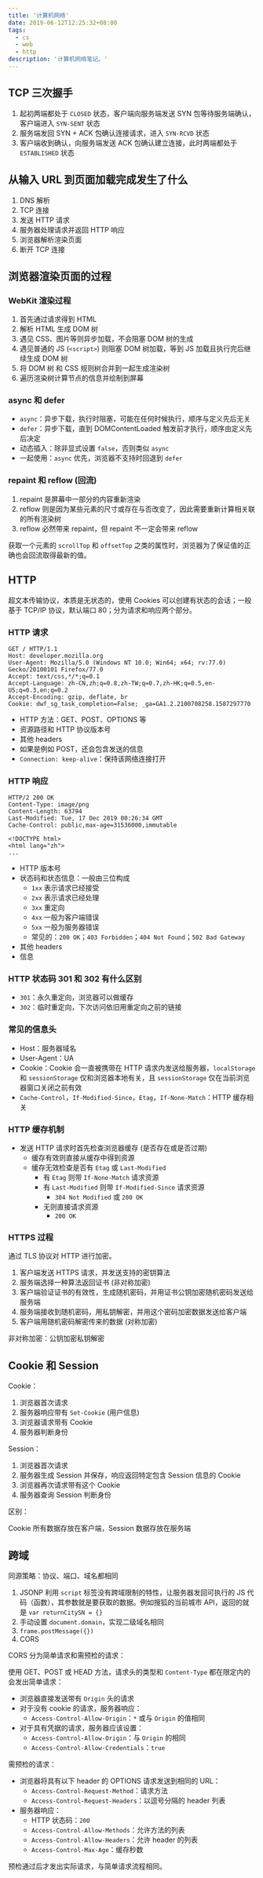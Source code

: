 ```yaml
---
title: '计算机网络'
date: 2019-06-12T12:25:32+08:00
tags:
  - cs
  - web
  - http
description: '计算机网络笔记。'
---
```


## TCP 三次握手

1. 起初两端都处于 `CLOSED` 状态，客户端向服务端发送 SYN 包等待服务端确认，客户端进入 `SYN-SENT` 状态
2. 服务端发回 SYN + ACK 包确认连接请求，进入 `SYN-RCVD` 状态
3. 客户端收到确认，向服务端发送 ACK 包确认建立连接，此时两端都处于 `ESTABLISHED` 状态

## 从输入 URL 到页面加载完成发生了什么

1. DNS 解析
2. TCP 连接
3. 发送 HTTP 请求
4. 服务器处理请求并返回 HTTP 响应
5. 浏览器解析渲染页面
6. 断开 TCP 连接

## 浏览器渲染页面的过程

### WebKit 渲染过程

1. 首先通过请求得到 HTML
2. 解析 HTML 生成 DOM 树
3. 遇见 CSS、图片等则异步加载，不会阻塞 DOM 树的生成
4. 遇见普通的 JS (`<script>`) 则阻塞 DOM 树加载，等到 JS 加载且执行完后继续生成 DOM 树
5. 将 DOM 树 和 CSS 规则树合并到一起生成渲染树
6. 遍历渲染树计算节点的信息并绘制到屏幕

### async 和 defer

- `async`：异步下载，执行时阻塞，可能在任何时候执行，顺序与定义先后无关
- `defer`：异步下载，直到 DOMContentLoaded 触发前才执行，顺序由定义先后决定
- 动态插入：除非显式设置 `false`，否则类似 `async`
- 一起使用：`async` 优先，浏览器不支持时回退到 `defer`

### repaint 和 reflow (回流)

1. repaint 是屏幕中一部分的内容重新渲染
2. reflow 则是因为某些元素的尺寸或存在与否改变了，因此需要重新计算相关联的所有渲染树
3. reflow 必然带来 repaint，但 repaint 不一定会带来 reflow

获取一个元素的 `scrollTop` 和 `offsetTop` 之类的属性时，浏览器为了保证值的正确也会回流取得最新的值。

## HTTP

超文本传输协议，本质是无状态的，使用 Cookies 可以创建有状态的会话；一般基于 TCP/IP 协议，默认端口 80；分为请求和响应两个部分。

### HTTP 请求

```
GET / HTTP/1.1
Host: developer.mozilla.org
User-Agent: Mozilla/5.0 (Windows NT 10.0; Win64; x64; rv:77.0) Gecko/20100101 Firefox/77.0
Accept: text/css,*/*;q=0.1
Accept-Language: zh-CN,zh;q=0.8,zh-TW;q=0.7,zh-HK;q=0.5,en-US;q=0.3,en;q=0.2
Accept-Encoding: gzip, deflate, br
Cookie: dwf_sg_task_completion=False; _ga=GA1.2.2100708258.1587297770
```

- HTTP 方法：GET、POST、OPTIONS 等
- 资源路径和 HTTP 协议版本号
- 其他 headers
- 如果是例如 POST，还会包含发送的信息
- `Connection: keep-alive`：保持该网络连接打开

### HTTP 响应

```
HTTP/2 200 OK
Content-Type: image/png
Content-Length: 63794
Last-Modified: Tue, 17 Dec 2019 00:26:34 GMT
Cache-Control: public,max-age=31536000,immutable

<!DOCTYPE html>
<html lang="zh">
...
```

- HTTP 版本号
- 状态码和状态信息：一般由三位构成
  - `1xx` 表示请求已经接受
  - `2xx` 表示请求已经处理
  - `3xx` 重定向
  - `4xx` 一般为客户端错误
  - `5xx` 一般为服务器错误
  - 常见的：`200 OK`；`403 Forbidden`；`404 Not Found`；`502 Bad Gateway`
- 其他 headers
- 信息

### HTTP 状态码 301 和 302 有什么区别

- `301`：永久重定向，浏览器可以做缓存
- `302`：临时重定向，下次访问依旧用重定向之前的链接

### 常见的信息头

- Host：服务器域名
- User-Agent：UA
- Cookie：Cookie 会一直被携带在 HTTP 请求内发送给服务器，`localStorage` 和 `sessionStorage` 仅和浏览器本地有关，且 `sessionStorage` 仅在当前浏览器窗口关闭之前有效
- `Cache-Control`，`If-Modified-Since`，`Etag`，`If-None-Match`：HTTP 缓存相关

### HTTP 缓存机制

- 发送 HTTP 请求时首先检查浏览器缓存 (是否存在或是否过期)
  - 缓存有效则直接从缓存中得到资源
  - 缓存无效检查是否有 `Etag` 或 `Last-Modified`
    - 有 `Etag` 则带 `If-None-Match` 请求资源
    - 有 `Last-Modified` 则带 `If-Modified-Since` 请求资源
      - `304 Not Modified` 或 `200 OK`
    - 无则直接请求资源
      - `200 OK`

### HTTPS 过程

通过 TLS 协议对 HTTP 进行加密。

1. 客户端发送 HTTPS 请求，并发送支持的密钥算法
2. 服务端选择一种算法返回证书 (非对称加密)
3. 客户端验证证书的有效性，生成随机密码，并用证书公钥加密随机密码发送给服务端
4. 服务端接收到随机密码，用私钥解密，并用这个密码加密数据发送给客户端
5. 客户端用随机密码解密传来的数据 (对称加密)

非对称加密：公钥加密私钥解密

## Cookie 和 Session

Cookie：

1. 浏览器首次请求
2. 服务器响应带有 `Set-Cookie` (用户信息)
3. 浏览器请求带有 Cookie
4. 服务器判断身份

Session：

1. 浏览器首次请求
2. 服务器生成 Session 并保存，响应返回特定包含 Session 信息的 Cookie
3. 浏览器再次请求带有这个 Cookie
4. 服务器查询 Session 判断身份

区别：

Cookie 所有数据存放在客户端，Session 数据存放在服务端

## 跨域

同源策略：协议、端口、域名都相同

1. JSONP 利用 `script` 标签没有跨域限制的特性，让服务器发回可执行的 JS 代码（函数），其参数就是要获取的数据。例如搜狐的当前城市 API，返回的就是 `var returnCitySN = {}`
2. 手动设置 `document.domain`，实现二级域名相同
3. `frame.postMessage({})`
4. CORS

CORS 分为简单请求和需预检的请求：

使用 GET、POST 或 HEAD 方法，请求头的类型和 `Content-Type` 都在限定内的会发出简单请求：

- 浏览器直接发送带有 `Origin` 头的请求
- 对于没有 cookie 的请求，服务器响应：
  - `Access-Control-Allow-Origin`：`*` 或与 `Origin` 的值相同
- 对于具有凭据的请求，服务器应该设置：
  - `Access-Control-Allow-Origin`：与 `Origin` 的相同
  - `Access-Control-Allow-Credentials`：`true`

需预检的请求：

- 浏览器将具有以下 header 的 OPTIONS 请求发送到相同的 URL：
  - `Access-Control-Request-Method`：请求方法
  - `Access-Control-Request-Headers`：以逗号分隔的 header 列表
- 服务器响应：
  - HTTP 状态码：`200`
  - `Access-Control-Allow-Methods`：允许方法的列表
  - `Access-Control-Allow-Headers`：允许 header 的列表
  - `Access-Control-Max-Age`：缓存秒数

预检通过后才发出实际请求，与简单请求流程相同。
